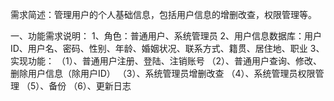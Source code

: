 需求简述：管理用户的个人基础信息，包括用户信息的增删改查，权限管理等。

一、功能需求说明：
1、角色：普通用户、系统管理员
2、用户信息数据库：用户ID、用户名、密码、性别、年龄、婚姻状况、联系方式、籍贯、居住地、职业
3、实现功能：
（1）、普通用户注册、登陆、注销账号
（2）、普通用户查询、修改、删除用户信息（除用户ID）
（3）、系统管理员增删改查
（4）、系统管理员权限管理
（5）、备份
（6）、更新日志
